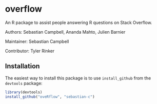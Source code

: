 overflow
========

An R package to assist people answering R questions on Stack Overflow.

Authors: Sebastian Campbell, Ananda Mahto, Julien Barnier

Maintainer: Sebastian Campbell

Contributor: Tyler Rinker

Installation
------------

The easiest way to install this package is to use `install_github` from the `devtools` package:

```R
library(devtools)
install_github("oveRflow", "sebastian-c")
```
